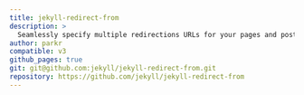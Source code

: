 ```yaml
---
title: jekyll-redirect-from
description: >
  Seamlessly specify multiple redirections URLs for your pages and posts.
author: parkr
compatible: v3
github_pages: true
git: git@github.com:jekyll/jekyll-redirect-from.git
repository: https://github.com/jekyll/jekyll-redirect-from
---
```


